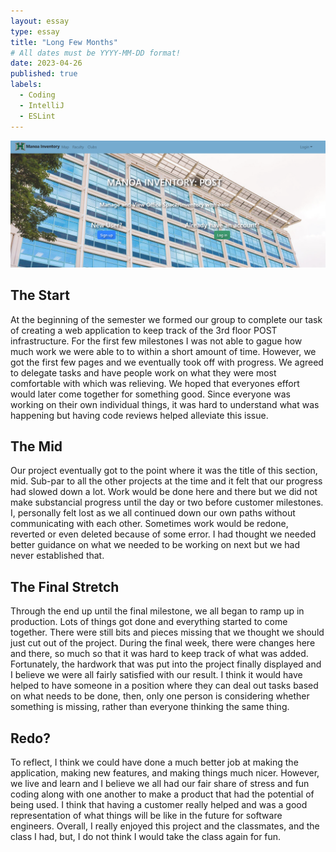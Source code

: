 ```yaml
---
layout: essay
type: essay
title: "Long Few Months"
# All dates must be YYYY-MM-DD format!
date: 2023-04-26
published: true
labels:
  - Coding
  - IntelliJ
  - ESLint
---
```


<img width="800px" class="rounded float-start pe-4" src="../img/manoa-post.png">

## The Start
  At the beginning of the semester we formed our group to complete our task of creating a web application to keep track of the 3rd floor POST infrastructure. For the first few milestones I was not able to gague how much work we were able to to within a short amount of time. However, we got the first few pages and we eventually took off with progress. We agreed to delegate tasks and have people work on what they were most comfortable with which was relieving. We hoped that everyones effort would later come together for something good. Since everyone was working on their own individual things, it was hard to understand what was happening but having code reviews helped alleviate this issue.
  
## The Mid

  Our project eventually got to the point where it was the title of this section, mid. Sub-par to all the other projects at the time and it felt that our progress had slowed down a lot. Work would be done here and there but we did not make substancial progress until the day or two before customer milestones. I, personally felt lost as we all continued down our own paths without communicating with each other. Sometimes work would be redone, reverted or even deleted because of some error. I had thought we needed better guidance on what we needed to be working on next but we had never established that.
  
## The Final Stretch

  Through the end up until the final milestone, we all began to ramp up in production. Lots of things got done and everything started to come together. There were still bits and pieces missing that we thought we should just cut out of the project. During the final week, there were changes here and there, so much so that it was hard to keep track of what was added. Fortunately, the hardwork that was put into the project finally displayed and I believe we were all fairly satisfied with our result. I think it would have helped to have someone in a position where they can deal out tasks based on what needs to be done, then, only one person is considering whether something is missing, rather than everyone thinking the same thing.
  
## Redo?

  To reflect, I think we could have done a much better job at making the application, making new features, and making things much nicer. However, we live and learn and I believe we all had our fair share of stress and fun coding along with one another to make a product that had the potential of being used. I think that having a customer really helped and was a good representation of what things will be like in the future for software engineers. Overall, I really enjoyed this project and the classmates, and the class I had, but, I do not think I would take the class again for fun.
  

